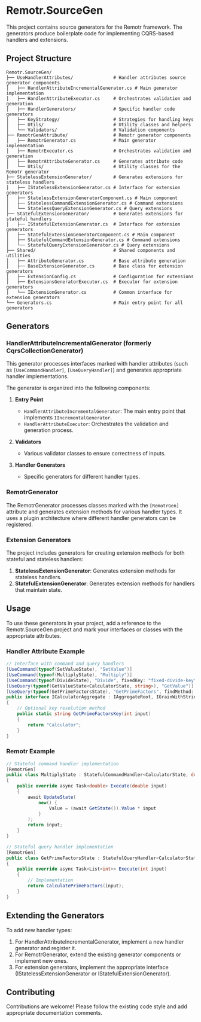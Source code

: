 # Remotr.SourceGen

This project contains source generators for the Remotr framework. The generators produce boilerplate code for implementing CQRS-based handlers and extensions.

## Project Structure

```
Remotr.SourceGen/
├── UseHandlerAttributes/               # Handler attributes source generator components
│   ├── HandlerAttributeIncrementalGenerator.cs # Main generator implementation
│   ├── HandlerAttributeExecutor.cs     # Orchestrates validation and generation
│   ├── HandlerGenerators/              # Specific handler code generators
│   ├── KeyStrategy/                    # Strategies for handling keys
│   ├── Utils/                          # Utility classes and helpers
│   └── Validators/                     # Validation components
├── RemotrGenAttribute/                 # Remotr generator components
│   ├── RemotrGenerator.cs              # Main generator implementation
│   ├── RemotrExecutor.cs               # Orchestrates validation and generation
│   ├── RemotrAttributeGenerator.cs     # Generates attribute code
│   └── Utils/                          # Utility classes for the Remotr generator
├── StatelessExtensionGenerator/        # Generates extensions for stateless handlers
│   ├── IStatelessExtensionGenerator.cs # Interface for extension generators
│   ├── StatelessExtensionGeneratorComponent.cs # Main component
│   ├── StatelessCommandExtensionGenerator.cs # Command extensions
│   └── StatelessQueryExtensionGenerator.cs # Query extensions
├── StatefulExtensionGenerator/         # Generates extensions for stateful handlers
│   ├── IStatefulExtensionGenerator.cs  # Interface for extension generators
│   ├── StatefulExtensionGeneratorComponent.cs # Main component
│   ├── StatefulCommandExtensionGenerator.cs # Command extensions
│   └── StatefulQueryExtensionGenerator.cs # Query extensions
├── Shared/                             # Shared components and utilities
│   ├── AttributeGenerator.cs           # Base attribute generation
│   ├── BaseExtensionGenerator.cs       # Base class for extension generators
│   ├── ExtensionConfig.cs              # Configuration for extensions
│   ├── ExtensionsGeneratorExecutor.cs  # Executor for extension generators
│   └── IExtensionGenerator.cs          # Common interface for extension generators
└── Generators.cs                       # Main entry point for all generators
```

## Generators

### HandlerAttributeIncrementalGenerator (formerly CqrsCollectionGenerator)

This generator processes interfaces marked with handler attributes (such as `[UseCommandHandler]`, `[UseQueryHandler]`) and generates appropriate handler implementations.

The generator is organized into the following components:

1. **Entry Point**
   - `HandlerAttributeIncrementalGenerator`: The main entry point that implements `IIncrementalGenerator`.
   - `HandlerAttributeExecutor`: Orchestrates the validation and generation process.

2. **Validators**
   - Various validator classes to ensure correctness of inputs.

3. **Handler Generators**
   - Specific generators for different handler types.

### RemotrGenerator

The RemotrGenerator processes classes marked with the `[RemotrGen]` attribute and generates extension methods for various handler types. It uses a plugin architecture where different handler generators can be registered.

### Extension Generators

The project includes generators for creating extension methods for both stateful and stateless handlers:

1. **StatelessExtensionGenerator**: Generates extension methods for stateless handlers.
2. **StatefulExtensionGenerator**: Generates extension methods for handlers that maintain state.

## Usage

To use these generators in your project, add a reference to the Remotr.SourceGen project and mark your interfaces or classes with the appropriate attributes.

### Handler Attribute Example

```csharp
// Interface with command and query handlers
[UseCommand(typeof(SetValueState), "SetValue")]
[UseCommand(typeof(MultiplyState), "Multiply")]
[UseCommand(typeof(DivideState), "Divide", fixedKey: "fixed-divide-key")]
[UseQuery(typeof(GetValueState<CalculatorState, string>), "GetValue")]
[UseQuery(typeof(GetPrimeFactorsState), "GetPrimeFactors", findMethod: nameof(GetPrimeFactorsKey))]
public interface ICalculatorAggregate : IAggregateRoot, IGrainWithStringKey
{
    // Optional key resolution method
    public static string GetPrimeFactorsKey(int input) 
    {
        return "Calculator";
    }
}
```

### Remotr Example

```csharp
// Stateful command handler implementation
[RemotrGen]
public class MultiplyState : StatefulCommandHandler<CalculatorState, double, double>
{
    public override async Task<double> Execute(double input)
    {
        await UpdateState(
            new() {
                Value = (await GetState()).Value * input 
            }
        );
        return input;
    }
}

// Stateful query handler implementation
[RemotrGen]
public class GetPrimeFactorsState : StatefulQueryHandler<CalculatorState, int, List<int>>
{
    public override async Task<List<int>> Execute(int input)
    {
        // Implementation
        return CalculatePrimeFactors(input);
    }
}
```

## Extending the Generators

To add new handler types:

1. For HandlerAttributeIncrementalGenerator, implement a new handler generator and register it.
2. For RemotrGenerator, extend the existing generator components or implement new ones.
3. For extension generators, implement the appropriate interface (IStatelessExtensionGenerator or IStatefulExtensionGenerator).

## Contributing

Contributions are welcome! Please follow the existing code style and add appropriate documentation comments. 